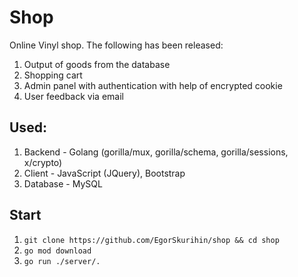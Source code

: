 # Shop

Online Vinyl shop. The following has been released:
1. Output of goods from the database
2. Shopping cart
3. Admin panel with authentication with help of encrypted cookie
4. User feedback via email

## Used: 
1. Backend - Golang (gorilla/mux, gorilla/schema, gorilla/sessions, x/crypto)
2. Client - JavaScript (JQuery), Bootstrap
3. Database - MySQL

## Start
1. `git clone https://github.com/EgorSkurihin/shop && cd shop` 
2. `go mod download` 
3. `go run ./server/.`
